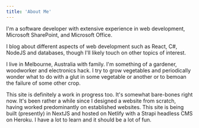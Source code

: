 ```yaml
---
title: 'About Me'
---
```

I'm a software developer with extensive experience in web development, Microsoft SharePoint, and Microsoft Office.

I blog about different aspects of web development such as React, C#, NodeJS and databases, though I'll likely touch on other topics of interest.

I live in Melbourne, Australia with family. I'm something of a gardener, woodworker and electronics hack. I try to grow vegetables and periodically wonder what to do with a glut in some vegetable or another or to bemoan the failure of some other crop.

This site is definitely a work in progress too. It's somewhat bare-bones right now. It's been rather a while since I designed a website from scratch, having worked predominantly on established websites. This site is being built (presently) in NextJS and hosted on Netlify with a Strapi headless CMS on Heroku. I have a lot to learn and it should be a lot of fun.